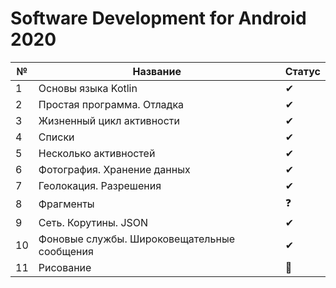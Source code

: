 # Software Development for Android 2020
|№|Название                                    | Статус|
|-|--------------------------------------------|-------| 
|1|Основы языка Kotlin                         |   ✔  |
|2|Простая программа. Отладка                  |   ✔  |
|3|Жизненный цикл активности                   |   ✔  |
|4|Списки                                      |   ✔  |
|5|Несколько активностей                       |   ✔  |
|6|Фотография. Хранение данных                 |   ✔  |
|7|Геолокация. Разрешения                      |   ✔  |
|8|Фрагменты                                   |   ❓  |
|9|Сеть. Корутины. JSON                        |   ✔  |
|10|Фоновые службы. Широковещательные сообщения|   ✔  |
|11|Рисование                                  |  🚫  |